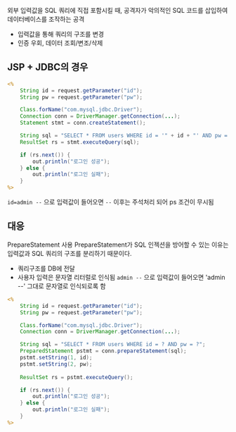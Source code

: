 외부 입력값을 SQL 쿼리에 직접 포함시킬 때, 공격자가 악의적인 SQL 코드를 삽입하여 데이터베이스를 조작하는 공격

- 입력값을 통해 쿼리의 구조를 변경
- 인증 우회, 데이터 조회/변조/삭제

## JSP + JDBC의 경우
```jsp
<%
    String id = request.getParameter("id");
    String pw = request.getParameter("pw");

    Class.forName("com.mysql.jdbc.Driver");
    Connection conn = DriverManager.getConnection(...);
    Statement stmt = conn.createStatement();

    String sql = "SELECT * FROM users WHERE id = '" + id + "' AND pw = '" + pw + "'";
    ResultSet rs = stmt.executeQuery(sql);

    if (rs.next()) {
        out.println("로그인 성공");
    } else {
        out.println("로그인 실패");
    }
%>

```

`id=admin --` 으로 입력값이 들어오면 `--` 이후는 주석처리 되어 ps 조건이 무시됨

## 대응
PrepareStatement 사용
PrepareStatement가 SQL 인젝션을 방어할 수 있는 이유는 입력값과 SQL 쿼리의 구조를 분리하기 때문이다.

- 쿼리구조를 DB에 전달
- 사용자 입력은 문자열 리터럴로 인식됨
`admin --` 으로 입력값이 들어오면 'admin --' 그대로 문자열로 인식되로록 함

```jsp
<%
    String id = request.getParameter("id");
    String pw = request.getParameter("pw");

    Class.forName("com.mysql.jdbc.Driver");
    Connection conn = DriverManager.getConnection(...);

    String sql = "SELECT * FROM users WHERE id = ? AND pw = ?";
    PreparedStatement pstmt = conn.prepareStatement(sql);
    pstmt.setString(1, id);
    pstmt.setString(2, pw);
    
    ResultSet rs = pstmt.executeQuery();

    if (rs.next()) {
        out.println("로그인 성공");
    } else {
        out.println("로그인 실패");
    }
%>

```

